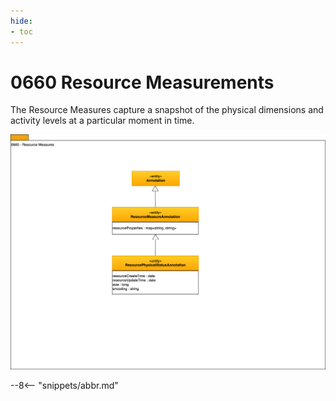 ```yaml
---
hide:
- toc
---
```


<!-- SPDX-License-Identifier: CC-BY-4.0 -->
<!-- Copyright Contributors to the ODPi Egeria project. -->

# 0660 Resource Measurements

The Resource Measures capture a snapshot of the physical
dimensions and activity levels at a particular moment in time.

![UML](0660-Resource-Measures.svg)


--8<-- "snippets/abbr.md"